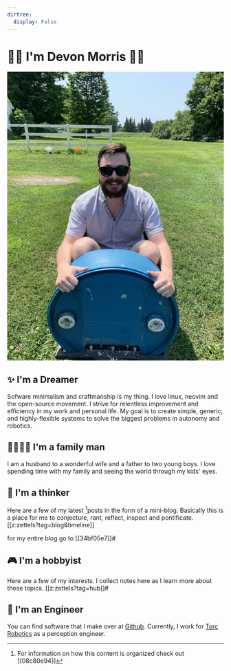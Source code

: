 ```yaml
---
dirtree:
  display: False
---
```

# 👋🏼 I'm Devon Morris  👋🏼

![Me](./static/me.jpeg)

## ✨ I'm a Dreamer
Sofware minimalism and craftmanship is my thing. I love linux, neovim and the
open-source movement. I strive for relentless improvement and efficiency in my
work and personal life. My goal is to create simple, generic, and
highly-flexible systems to solve the biggest problems in autonomy and robotics.

## 👨‍👩‍👦‍👦 I'm a family man

I am a husband to a wonderful wife and a father to two young boys. I love
spending time with my family and seeing the world through my kids' eyes.

## 🧠 I'm a thinker
Here are a few of my latest [^zet]posts in the form of a mini-blog. Basically this is
a place for me to conjecture, rant, reflect, inspect and pontificate.
[[z:zettels?tag=blog&timeline]]

for my entire blog go to [[34bf05e7]]#

## 🎮 I'm a hobbyist
Here are a few of my interests. I collect notes here as I learn more about these
topics.
[[z:zettels?tag=hub]]#

## 🦾 I'm an Engineer
You can find software that I make over at
[Github](https://github.com/DevonMorris).  Currently, I work for [Torc
Robotics](https://torc.ai/) as a perception engineer.

[^zet]: For information on how this content is organized check out [[08c80e94]]
